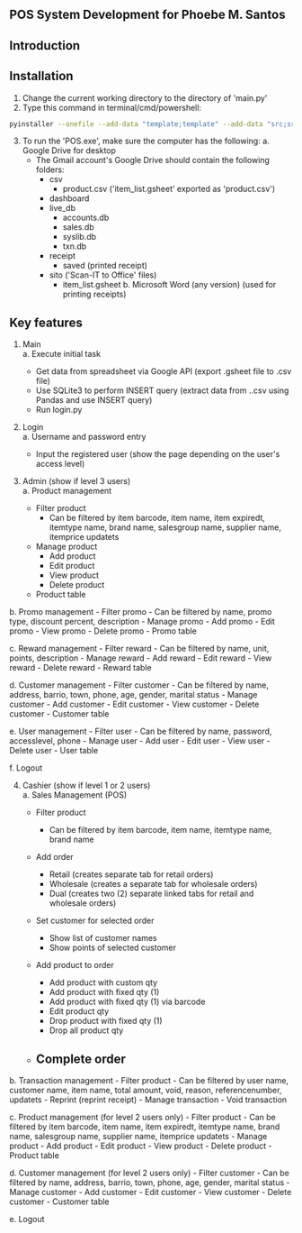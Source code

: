 ## POS System Development for Phoebe M. Santos

## Introduction

## Installation
1. Change the current working directory to the directory of 'main.py'
2. Type this command in terminal/cmd/powershell: 
  ```bash
  pyinstaller --onefile --add-data "template;template" --add-data "src;src" --noconsole --name=POS main.py
  ```
3. To run the 'POS.exe', make sure the computer has the following:
  a. Google Drive for desktop
    - The Gmail account's Google Drive should contain the following folders:
      - csv
        - product.csv ('item_list.gsheet' exported as 'product.csv') 
      - dashboard
      - live_db
        - accounts.db
        - sales.db
        - syslib.db
        - txn.db
      - receipt
        - saved (printed receipt)
      - sito ('Scan-IT to Office' files)
        - item_list.gsheet
  b. Microsoft Word (any version) (used for printing receipts)

## Key features

1. Main <br>
  a. Execute initial task
    - Get data from spreadsheet via Google API (export .gsheet file to .csv file)
    - Use SQLite3 to perform INSERT query (extract data from ..csv using Pandas and use INSERT query)
    - Run login.py

2. Login <br>
  a. Username and password entry
    - Input the registered user (show the page depending on the user's access level)

3. Admin (show if level 3 users) <br>
  a. Product management
    - Filter product
      - Can be filtered by item barcode, item name, item expiredt, itemtype name, brand name, salesgroup name, supplier name, itemprice updatets
    - Manage product
      - Add product
      - Edit product
      - View product
      - Delete product
    - Product table

  b. Promo management
    - Filter promo
      - Can be filtered by name, promo type, discount percent, description
    - Manage promo
      - Add promo
      - Edit promo
      - View promo
      - Delete promo
    - Promo table

  c. Reward management
    - Filter reward
      - Can be filtered by name, unit, points, description
    - Manage reward
      - Add reward
      - Edit reward
      - View reward
      - Delete reward
    - Reward table

  d. Customer management
    - Filter customer
      - Can be filtered by name, address, barrio, town, phone, age, gender, marital status
    - Manage customer
      - Add customer
      - Edit customer
      - View customer
      - Delete customer
    - Customer table

  e. User management
    - Filter user
      - Can be filtered by name, password, accesslevel, phone
    - Manage user
      - Add user
      - Edit user
      - View user
      - Delete user
    - User table

  f. Logout

4. Cashier (show if level 1 or 2 users) <br>
  a. Sales Management (POS)
    - Filter product
      - Can be filtered by item barcode, item name, itemtype name, brand name
    - Add order
      - Retail (creates separate tab for retail orders)
      - Wholesale (creates a separate tab for wholesale orders)
      - Dual (creates two (2) separate linked tabs for retail and wholesale orders)

    - Set customer for selected order
      - Show list of customer names
      - Show points of selected customer 

    - Add product to order
      - Add product with custom qty
      - Add product with fixed qty (1)   
      - Add product with fixed qty (1) via barcode
      - Edit product qty
      - Drop product with fixed qty (1)
      - Drop all product qty

    - Complete order
      - 
  b. Transaction management
    - Filter product
      - Can be filtered by user name, customer name, item name, total amount, void, reason, referencenumber, updatets
    - Reprint (reprint receipt)
    - Manage transaction
      - Void transaction

  c. Product management (for level 2 users only)
    - Filter product
      - Can be filtered by item barcode, item name, item expiredt, itemtype name, brand name, salesgroup name, supplier name, itemprice updatets
    - Manage product
      - Add product
      - Edit product
      - View product
      - Delete product
    - Product table

  d. Customer management (for level 2 users only)
    - Filter customer
      - Can be filtered by name, address, barrio, town, phone, age, gender, marital status
    - Manage customer
      - Add customer
      - Edit customer
      - View customer
      - Delete customer
    - Customer table

  e. Logout
